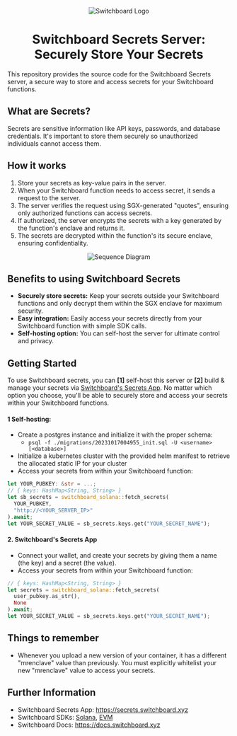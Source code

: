 <div align="center">

![Switchboard Logo](https://github.com/switchboard-xyz/core-sdk/raw/main/website/static/img/icons/switchboard/avatar.png)

# Switchboard Secrets Server: Securely Store Your Secrets

</div>

This repository provides the source code for the Switchboard Secrets server, a secure way to store and access secrets for your Switchboard functions.

## What are Secrets?

Secrets are sensitive information like API keys, passwords, and database credentials. It's important to store them securely so unauthorized individuals cannot access them.

## How it works

1. Store your secrets as key-value pairs in the server.
2. When your Switchboard function needs to access secret, it sends a request to the server.
3. The server verifies the request using SGX-generated "quotes", ensuring only authorized functions can access secrets.
4. If authorized, the server encrypts the secrets with a key generated by the function's enclave and returns it.
5. The secrets are decrypted within the function's its secure enclave, ensuring confidentiality.

<div align="center">

![Sequence Diagram](https://showme.redstarplugin.com/d/d:tV50j0we)

</div>

## Benefits to using Switchboard Secrets

- **Securely store secrets:** Keep your secrets outside your Switchboard functions and only decrypt them within the SGX enclave for maximum security.
- **Easy integration:** Easily access your secrets directly from your Switchboard function with simple SDK calls.
- **Self-hosting option:** You can self-host the server for ultimate control and privacy.

## Getting Started

To use Switchboard secrets, you can **[1]** self-host this server or **[2]** build & manage your secrets via [Switchboard's Secrets App](https://secrets.switchboard.xyz). No matter which option you choose, you'll be able to securely store and access your secrets within your Switchboard functions.

#### 1 Self-hosting:

- Create a postgres instance and initialize it with the proper schema:
  - `psql -f ./migrations/20231017004955_init.sql -U <username> [<database>]`
- Initialize a kubernetes cluster with the provided helm manifest to retrieve the
  allocated static IP for your cluster
- Access your secrets from within your Switchboard function:

```rust
let YOUR_PUBKEY: &str = ...;
// { keys: HashMap<String, String> }
let sb_secrets = switchboard_solana::fetch_secrets(
  YOUR_PUBKEY,
  "http://<YOUR_SERVER_IP>"
).await;
let YOUR_SECRET_VALUE = sb_secrets.keys.get("YOUR_SECRET_NAME");
```

#### 2. Switchboard's Secrets App

- Connect your wallet, and create your secrets by giving them a name (the key) and a secret (the value).
- Access your secrets from within your Switchboard function:

```rust
// { keys: HashMap<String, String> }
let secrets = switchboard_solana::fetch_secrets(
  user_pubkey.as_str(),
  None
).await;
let YOUR_SECRET_VALUE = sb_secrets.keys.get("YOUR_SECRET_NAME");
```

## Things to remember

- Whenever you upload a new version of your container, it has a different "mrenclave" value than previously. You must explicitly whitelist your new "mrenclave" value to access your secrets.

## Further Information

- Switchboard Secrets App: https://secrets.switchboard.xyz
- Switchboard SDKs: [Solana](https://github.com/switchboard-xyz/solana-sdk/blob/main/rust/switchboard-solana), [EVM](https://github.com/switchboard-xyz/evm-sdk/tree/main/rust/switchboard-evm)
- Switchboard Docs: https://docs.switchboard.xyz
